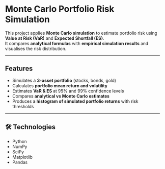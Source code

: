 # Monte Carlo Portfolio Risk Simulation

This project applies **Monte Carlo simulation** to estimate portfolio risk using **Value at Risk (VaR)** and **Expected Shortfall (ES)**.  
It compares **analytical formulas** with **empirical simulation results** and visualises the risk distribution.  

---

## Features
- Simulates a **3-asset portfolio** (stocks, bonds, gold)  
- Calculates **portfolio mean return and volatility**  
- Estimates **VaR & ES** at 95% and 99% confidence levels  
- Compares **analytical vs Monte Carlo estimates**  
- Produces a **histogram of simulated portfolio returns** with risk thresholds  

---

## 🛠️ Technologies
- Python  
- NumPy  
- SciPy  
- Matplotlib  
- Pandas  


